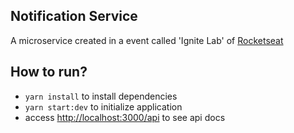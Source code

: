 ## Notification Service

A microservice created in a event called 'Ignite Lab' of [Rocketseat](https://www.rocketseat.com.br/)

## How to run?

- `yarn install` to install dependencies
- `yarn start:dev` to initialize application
- access [http://localhost:3000/api](http://localhost:3000/api) to see api docs
